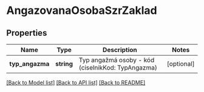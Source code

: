 # AngazovanaOsobaSzrZaklad

## Properties
Name | Type | Description | Notes
------------ | ------------- | ------------- | -------------
**typ_angazma** | **string** | Typ angažmá osoby  - kód (ciselnikKod: TypAngazma) | [optional] 

[[Back to Model list]](../../README.md#documentation-for-models) [[Back to API list]](../../README.md#documentation-for-api-endpoints) [[Back to README]](../../README.md)

